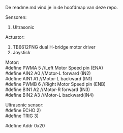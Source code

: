 De readme.md vind je in de hoofdmap van deze repo.<br>

Sensoren:<br>
1. Ultrasonic<br>

Actuator:
1. TB6612FNG dual H-bridge motor driver<br>
2. Joystick<br>

Motor:<br>
#define  PWMA  5  //Left Motor Speed pin (ENA) <br>
#define  AIN2  A0  //Motor-L forward (IN2)<br>
#define  AIN1  A1  //Motor-L backward (IN1)<br>
#define  PWMB  6  //Right Motor Speed pin (ENB)<br>
#define  BIN1  A2  //Motor-R forward (IN3)<br>
#define  BIN2  A3  //Motor-L backward(IN4)<br>

Ultrasonic sensor:<br>
#define ECHO   2)<br>
#define TRIG   3)<br>


#define Addr  0x20 <br>


